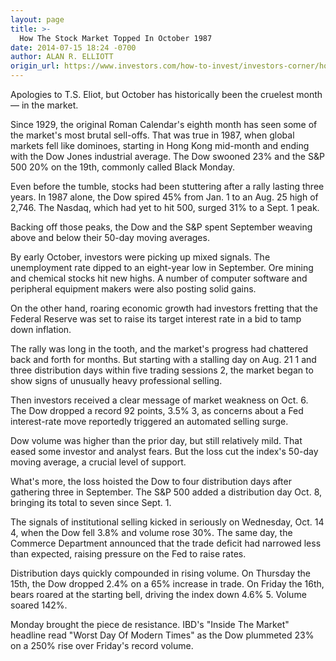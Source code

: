 ```yaml
---
layout: page
title: >-
  How The Stock Market Topped In October 1987
date: 2014-07-15 18:24 -0700
author: ALAN R. ELLIOTT
origin_url: https://www.investors.com/how-to-invest/investors-corner/how-to-time-the-stock-market-2
---
```





Apologies to T.S. Eliot, but October has historically been the cruelest month — in the market.


Since 1929, the original Roman Calendar's eighth month has seen some of the market's most brutal sell-offs. That was true in 1987, when global markets fell like dominoes, starting in Hong Kong mid-month and ending with the Dow Jones industrial average. The Dow swooned 23% and the S&P 500 20% on the 19th, commonly called Black Monday.


Even before the tumble, stocks had been stuttering after a rally lasting three years. In 1987 alone, the Dow spired 45% from Jan. 1 to an Aug. 25 high of 2,746. The Nasdaq, which had yet to hit 500, surged 31% to a Sept. 1 peak.


Backing off those peaks, the Dow and the S&P spent September weaving above and below their 50-day moving averages.


By early October, investors were picking up mixed signals. The unemployment rate dipped to an eight-year low in September. Ore mining and chemical stocks hit new highs. A number of computer software and peripheral equipment makers were also posting solid gains.


On the other hand, roaring economic growth had investors fretting that the Federal Reserve was set to raise its target interest rate in a bid to tamp down inflation.


The rally was long in the tooth, and the market's progress had chattered back and forth for months. But starting with a stalling day on Aug. 21 1 and three distribution days within five trading sessions 2, the market began to show signs of unusually heavy professional selling.


Then investors received a clear message of market weakness on Oct. 6. The Dow dropped a record 92 points, 3.5% 3, as concerns about a Fed interest-rate move reportedly triggered an automated selling surge.


Dow volume was higher than the prior day, but still relatively mild. That eased some investor and analyst fears. But the loss cut the index's 50-day moving average, a crucial level of support.


What's more, the loss hoisted the Dow to four distribution days after gathering three in September. The S&P 500 added a distribution day Oct. 8, bringing its total to seven since Sept. 1.


The signals of institutional selling kicked in seriously on Wednesday, Oct. 14 4, when the Dow fell 3.8% and volume rose 30%. The same day, the Commerce Department announced that the trade deficit had narrowed less than expected, raising pressure on the Fed to raise rates.


Distribution days quickly compounded in rising volume. On Thursday the 15th, the Dow dropped 2.4% on a 65% increase in trade. On Friday the 16th, bears roared at the starting bell, driving the index down 4.6% 5. Volume soared 142%.


Monday brought the piece de resistance. IBD's "Inside The Market" headline read "Worst Day Of Modern Times" as the Dow plummeted 23% on a 250% rise over Friday's record volume.





